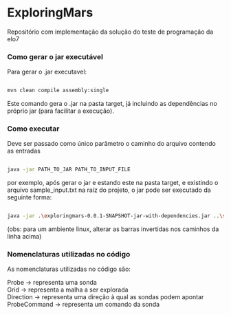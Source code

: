﻿# ExploringMars
Repositório com implementação da solução do teste de programação da elo7  


### Como gerar o jar executável

Para gerar o .jar executavel:  

```sh

mvn clean compile assembly:single  
```

Este comando gera o .jar na pasta target, já incluindo as dependências no próprio jar (para facilitar a execução). 


### Como executar
Deve ser passado como único parâmetro o caminho do arquivo contendo as entradas 


```sh

java -jar PATH_TO_JAR PATH_TO_INPUT_FILE  
```


por exemplo, após gerar o jar e estando este na pasta target, e existindo o arquivo sample_input.txt na raiz do projeto, o jar pode ser executado da seguinte forma: 

```sh

java -jar .\exploringmars-0.0.1-SNAPSHOT-jar-with-dependencies.jar ..\sample_input.txt
```

(obs: para um ambiente linux, alterar as barras invertidas nos caminhos da linha acima)


### Nomenclaturas utilizadas no código

As nomenclaturas utilizadas no código são: 

Probe -> representa uma sonda  
Grid -> representa a malha a ser explorada  
Direction -> representa uma direção à qual as sondas podem apontar  
ProbeCommand -> representa um comando da sonda  


